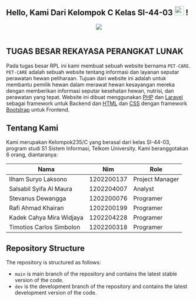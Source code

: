 ## Hello, Kami Dari Kelompok C Kelas SI-44-03 <img src="https://media.giphy.com/media/hvRJCLFzcasrR4ia7z/giphy.gif" width=25> !

<div align="center">
<img src="https://media.giphy.com/media/LHZyixOnHwDDy/giphy.gif">
</div>
<br>

## TUGAS BESAR REKAYASA PERANGKAT LUNAK

Pada tugas besar RPL ini kami membuat sebuah website bernama `PET-CARE`. `PET-CARE` adalah sebuah website tentang informasi dan layanan seputar perawatan hewan peliharaan. Tujuan dari website ini adalah untuk membantu pemilik hewan dalam merawat hewan kesayangan mereka dengan memberikan informasi seputar kesehatan hewan, nutrisi, dan perawatan yang tepat. Website ini dibuat menggunakan [PHP](https://www.php.net/) dan [Laravel](https://laravel.com/) sebagai framework untuk Backend dan [HTML](https://en.wikipedia.org/wiki/HTML) dan [CSS](https://en.wikipedia.org/wiki/CSS) dengan framework [Bootstrap](https://getbootstrap.com/) untuk Frontend.

## Tentang Kami

Kami merupakan Kelompok235/C yang berasal dari kelas SI-44-03, program studi S1 Sistem Informasi, Telkom University. Kami beranggotakan 6 orang, diantaranya:

| Nama                     | Nim        | Role            |
| ------------------------ | ---------- | --------------- |
| Ilham Suryo Laksono      | 1202200137 | Project Manager |
| Salsabil Syifa Al Maura  | 1202204007 | Analyst         |
| Stevanus Dewangga        | 1202200076 | Programer       |
| Rafi Ahmad Khairan       | 1202200199 | Programer       |
| Kadek Cahya Mira Widjaya | 1202204228 | Programer       |
| Timotios Carlos Simbolon | 1202200318 | Programer       |

## Repository Structure

The repository is structured as follows:

-   `main` is main branch of the repository and contains the latest stable version of the code.
-   `dev` is the development branch of the repository and contains the latest development version of the code.
